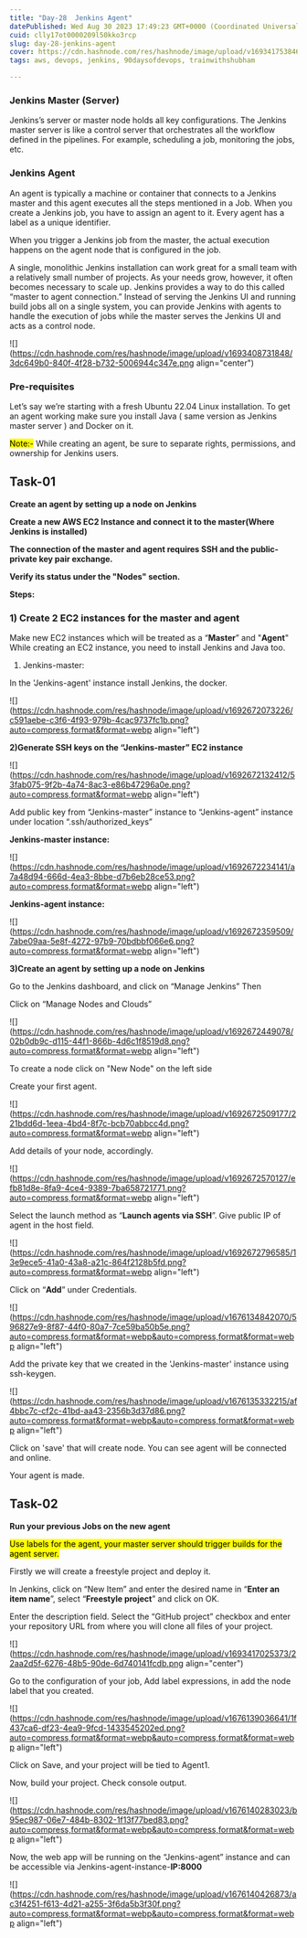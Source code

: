 ```yaml
---
title: "Day-28  Jenkins Agent"
datePublished: Wed Aug 30 2023 17:49:23 GMT+0000 (Coordinated Universal Time)
cuid: clly17ot0000209l50kko3rcp
slug: day-28-jenkins-agent
cover: https://cdn.hashnode.com/res/hashnode/image/upload/v1693417538469/0ec28047-987f-4d18-99e2-9107ccf709c1.png
tags: aws, devops, jenkins, 90daysofdevops, trainwithshubham

---
```


### **Jenkins Master (Server)**

Jenkins’s server or master node holds all key configurations. The Jenkins master server is like a control server that orchestrates all the workflow defined in the pipelines. For example, scheduling a job, monitoring the jobs, etc.

### **Jenkins Agent**

An agent is typically a machine or container that connects to a Jenkins master and this agent executes all the steps mentioned in a Job. When you create a Jenkins job, you have to assign an agent to it. Every agent has a label as a unique identifier.

When you trigger a Jenkins job from the master, the actual execution happens on the agent node that is configured in the job.

A single, monolithic Jenkins installation can work great for a small team with a relatively small number of projects. As your needs grow, however, it often becomes necessary to scale up. Jenkins provides a way to do this called “master to agent connection.” Instead of serving the Jenkins UI and running build jobs all on a single system, you can provide Jenkins with agents to handle the execution of jobs while the master serves the Jenkins UI and acts as a control node.

![](https://cdn.hashnode.com/res/hashnode/image/upload/v1693408731848/3dc649b0-840f-4f28-b732-5006944c347e.png align="center")

### **Pre-requisites**

Let’s say we’re starting with a fresh Ubuntu 22.04 Linux installation. To get an agent working make sure you install Java ( same version as Jenkins master server ) and Docker on it.

<mark>Note:-</mark> While creating an agent, be sure to separate rights, permissions, and ownership for Jenkins users.

## **Task-01**

**Create an agent by setting up a node on Jenkins**

**Create a new AWS EC2 Instance and connect it to the master(Where Jenkins is installed)**

**The connection of the master and agent requires SSH and the public-private key pair exchange.**

**Verify its status under the "Nodes" section.**

**Steps:**

### **1) Create 2 EC2 instances for the master and agent**

Make new EC2 instances which will be treated as a “**Master**” and "**Agent**" While creating an EC2 instance, you need to install Jenkins and Java too.

1. Jenkins-master:
    

In the 'Jenkins-agent' instance install Jenkins, the docker.

![](https://cdn.hashnode.com/res/hashnode/image/upload/v1692672073226/c591aebe-c3f6-4f93-979b-4cac9737fc1b.png?auto=compress,format&format=webp align="left")

**2)Generate SSH keys on the “Jenkins-master” EC2 instance**

![](https://cdn.hashnode.com/res/hashnode/image/upload/v1692672132412/53fab075-9f2b-4a74-8ac3-e86b47296a0e.png?auto=compress,format&format=webp align="left")

Add public key from “Jenkins-master” instance to “Jenkins-agent” instance under location “.ssh/authorized\_keys”

**Jenkins-master instance:**

![](https://cdn.hashnode.com/res/hashnode/image/upload/v1692672234141/a7a48d94-666d-4ea3-8bbe-d7b6eb28ce53.png?auto=compress,format&format=webp align="left")

**Jenkins-agent instance:**

![](https://cdn.hashnode.com/res/hashnode/image/upload/v1692672359509/7abe09aa-5e8f-4272-97b9-70bdbbf066e6.png?auto=compress,format&format=webp align="left")

**3)Create an agent by setting up a node on Jenkins**

Go to the Jenkins dashboard, and click on “Manage Jenkins” Then

Click on “Manage Nodes and Clouds”

![](https://cdn.hashnode.com/res/hashnode/image/upload/v1692672449078/02b0db9c-d115-44f1-866b-4d6c1f8519d8.png?auto=compress,format&format=webp align="left")

To create a node click on "New Node" on the left side

Create your first agent.

![](https://cdn.hashnode.com/res/hashnode/image/upload/v1692672509177/221bdd6d-1eea-4bd4-8f7c-bcb70abbcc4d.png?auto=compress,format&format=webp align="left")

Add details of your node, accordingly.

![](https://cdn.hashnode.com/res/hashnode/image/upload/v1692672570127/efb81d8e-8fa9-4ce4-9389-7ba658721771.png?auto=compress,format&format=webp align="left")

Select the launch method as “**Launch agents via SSH**”. Give public IP of agent in the host field.

![](https://cdn.hashnode.com/res/hashnode/image/upload/v1692672796585/13e9ece5-41a0-43a8-a21c-864f2128b5fd.png?auto=compress,format&format=webp align="left")

Click on “**Add**” under Credentials.

![](https://cdn.hashnode.com/res/hashnode/image/upload/v1676134842070/596827e9-8f87-44f0-80a7-7ce59ba50b5e.png?auto=compress,format&format=webp&auto=compress,format&format=webp align="left")

Add the private key that we created in the 'Jenkins-master' instance using ssh-keygen.

![](https://cdn.hashnode.com/res/hashnode/image/upload/v1676135332215/af4bbc7c-cf2c-41bd-aa43-2356b3d37d86.png?auto=compress,format&format=webp&auto=compress,format&format=webp align="left")

Click on 'save' that will create node. You can see agent will be connected and online.

Your agent is made.

## **Task-02**

**Run your previous Jobs on the new agent**

<mark>Use labels for the agent, your master server should trigger builds for the agent server.</mark>

Firstly we will create a freestyle project and deploy it.

In Jenkins, click on “New Item” and enter the desired name in “**Enter an item name**”, select “**Freestyle project**” and click on OK.

Enter the description field. Select the “GitHub project” checkbox and enter your repository URL from where you will clone all files of your project.

![](https://cdn.hashnode.com/res/hashnode/image/upload/v1693417025373/22aa2d5f-6276-48b5-90de-6d740141fcdb.png align="center")

Go to the configuration of your job, Add label expressions, in add the node label that you created.

![](https://cdn.hashnode.com/res/hashnode/image/upload/v1676139036641/1f437ca6-df23-4ea9-9fcd-1433545202ed.png?auto=compress,format&format=webp&auto=compress,format&format=webp align="left")

Click on Save, and your project will be tied to Agent1.

Now, build your project. Check console output.

![](https://cdn.hashnode.com/res/hashnode/image/upload/v1676140283023/b95ec987-06e7-484b-8302-1f13f77bed83.png?auto=compress,format&format=webp&auto=compress,format&format=webp align="left")

Now, the web app will be running on the “Jenkins-agent” instance and can be accessible via Jenkins-agent-instance-**IP:8000**

![](https://cdn.hashnode.com/res/hashnode/image/upload/v1676140426873/ac3f4251-f613-4d21-a255-3f6da5b3f30f.png?auto=compress,format&format=webp&auto=compress,format&format=webp align="left")
